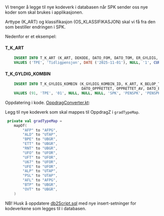 Vi trenger å legge til nye kodeverk i databasen når SPK sender oss nye koder som skal brukes i applikasjonen.

Arttype (K_ART) og klassifikasjon (OS_KLASSIFIKASJON) skal vi få fra den som bestiller endringen i SPK.

Nedenfor er et eksempel:

#### T_K_ART

```sql
    INSERT INTO T_K_ART (K_ART, DEKODE, DATO_FOM, DATO_TOM, ER_GYLDIG, DATO_OPPRETTET, OPPRETTET_AV, DATO_ENDRET, ENDRET_AV)
    VALUES ('TPE', 'Tidligpensjon', DATE ('2025-11-01'), NULL, '1', CURRENT_TIMESTAMP, 'TOB-5450', CURRENT_TIMESTAMP, 'TOB-5450');
```

#### T_K_GYLDIG_KOMBIN

```sql
    INSERT INTO T_K_GYLDIG_KOMBIN (K_GYLDIG_KOMBIN_ID, K_ART, K_BELOP_T, K_TREKKGRUPPE, K_TREKK_T, K_TREKKALT_T, K_ANVISER, K_FAGOMRADE, OS_KLASSIFIKASJON, DATO_FOM, DATO_TOM, ER_GYLDIG,
                                   DATO_OPPRETTET, OPPRETTET_AV, DATO_ENDRET, ENDRET_AV)
    VALUES (91, 'TPE', '01', NULL, NULL, NULL, 'SPK', 'PENSPK', 'PENSPKTIDLPENSJ', DATE ('2025-11-01'), NULL, '1', CURRENT_TIMESTAMP, 'TOB-5450', CURRENT_TIMESTAMP, 'TOB-5450');
```

Oppdatering i kode. [OppdragConverter.kt](../../src/main/kotlin/no/nav/sokos/spk/mottak/domain/converter/OppdragConverter.kt):

Legg til nye kodeverk som skal mappes til OppdragZ i `gradTypeMap`.

```kotlin
 private val gradTypeMap =
    mapOf(
        "AFP" to "AFPG",
        "ALD" to "UTAP",
        "BPE" to "UBGR",
        "ETT" to "UBGR",
        "RNT" to "UBGR",
        "UFO" to "UFOR",
        "UFT" to "UFOR",
        "U67" to "UFOR",
        "UFE" to "UFOR",
        "ALP" to "UTAP",
        "PSL" to "UTAP",
        "AFL" to "AFPG",
        "BTP" to "UBGR",
        "OVT" to "UBGR",
    )
```

NB! Husk å oppdatere [db2Script.sql](../../src/test/resources/database/db2Script.sql) med nye insert-setninger for kodeverkene som legges til i databasen.